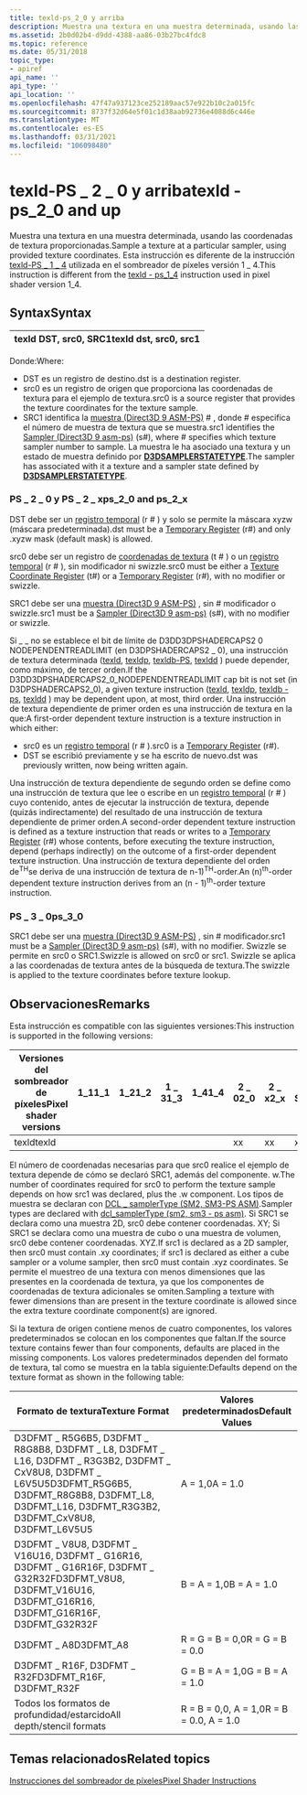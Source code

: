 ```yaml
---
title: texld-ps_2_0 y arriba
description: Muestra una textura en una muestra determinada, usando las coordenadas de textura proporcionadas. Esta instrucción es diferente de la instrucción texld-PS \_ 1 \_ 4 utilizada en el sombreador de píxeles versión 1 \_ 4.
ms.assetid: 2b0d02b4-d9dd-4388-aa86-03b27bc4fdc8
ms.topic: reference
ms.date: 05/31/2018
topic_type:
- apiref
api_name: ''
api_type: ''
api_location: ''
ms.openlocfilehash: 47f47a937123ce252189aac57e922b10c2a015fc
ms.sourcegitcommit: 8737f32d64e5f01c1d38aab92736e4088d6c446e
ms.translationtype: MT
ms.contentlocale: es-ES
ms.lasthandoff: 03/31/2021
ms.locfileid: "106098480"
---
```

# <a name="texld---ps_2_0-and-up"></a><span data-ttu-id="854e4-104">texld-PS \_ 2 \_ 0 y arriba</span><span class="sxs-lookup"><span data-stu-id="854e4-104">texld - ps\_2\_0 and up</span></span>

<span data-ttu-id="854e4-105">Muestra una textura en una muestra determinada, usando las coordenadas de textura proporcionadas.</span><span class="sxs-lookup"><span data-stu-id="854e4-105">Sample a texture at a particular sampler, using provided texture coordinates.</span></span> <span data-ttu-id="854e4-106">Esta instrucción es diferente de la instrucción [texld-PS \_ 1 \_ 4](texld---ps-1-4.md) utilizada en el sombreador de píxeles versión 1 \_ 4.</span><span class="sxs-lookup"><span data-stu-id="854e4-106">This instruction is different from the [texld - ps\_1\_4](texld---ps-1-4.md) instruction used in pixel shader version 1\_4.</span></span>

## <a name="syntax"></a><span data-ttu-id="854e4-107">Syntax</span><span class="sxs-lookup"><span data-stu-id="854e4-107">Syntax</span></span>



| <span data-ttu-id="854e4-108">texld DST, src0, SRC1</span><span class="sxs-lookup"><span data-stu-id="854e4-108">texld dst, src0, src1</span></span> |
|-----------------------|



 

<span data-ttu-id="854e4-109">Donde:</span><span class="sxs-lookup"><span data-stu-id="854e4-109">Where:</span></span>

-   <span data-ttu-id="854e4-110">DST es un registro de destino.</span><span class="sxs-lookup"><span data-stu-id="854e4-110">dst is a destination register.</span></span>
-   <span data-ttu-id="854e4-111">src0 es un registro de origen que proporciona las coordenadas de textura para el ejemplo de textura.</span><span class="sxs-lookup"><span data-stu-id="854e4-111">src0 is a source register that provides the texture coordinates for the texture sample.</span></span>
-   <span data-ttu-id="854e4-112">SRC1 identifica la [muestra (Direct3D 9 ASM-PS)](dx9-graphics-reference-asm-ps-registers-sampler.md) \# , donde \# especifica el número de muestra de textura que se muestra.</span><span class="sxs-lookup"><span data-stu-id="854e4-112">src1 identifies the [Sampler (Direct3D 9 asm-ps)](dx9-graphics-reference-asm-ps-registers-sampler.md) (s\#), where \# specifies which texture sampler number to sample.</span></span> <span data-ttu-id="854e4-113">La muestra le ha asociado una textura y un estado de muestra definido por [**D3DSAMPLERSTATETYPE**](/windows/desktop/direct3d9/d3dsamplerstatetype).</span><span class="sxs-lookup"><span data-stu-id="854e4-113">The sampler has associated with it a texture and a sampler state defined by [**D3DSAMPLERSTATETYPE**](/windows/desktop/direct3d9/d3dsamplerstatetype).</span></span>

### <a name="ps_2_0-and-ps_2_x"></a><span data-ttu-id="854e4-114">PS \_ 2 \_ 0 y PS \_ 2 \_ x</span><span class="sxs-lookup"><span data-stu-id="854e4-114">ps\_2\_0 and ps\_2\_x</span></span>

<span data-ttu-id="854e4-115">DST debe ser un [registro temporal](dx9-graphics-reference-asm-ps-registers-temporary.md) (r \# ) y solo se permite la máscara xyzw (máscara predeterminada).</span><span class="sxs-lookup"><span data-stu-id="854e4-115">dst must be a [Temporary Register](dx9-graphics-reference-asm-ps-registers-temporary.md) (r\#) and only .xyzw mask (default mask) is allowed.</span></span>

<span data-ttu-id="854e4-116">src0 debe ser un registro de [coordenadas de textura](dx9-graphics-reference-asm-ps-registers-texture-coordinate.md) (t \# ) o un [registro temporal](dx9-graphics-reference-asm-ps-registers-temporary.md) (r \# ), sin modificador ni swizzle.</span><span class="sxs-lookup"><span data-stu-id="854e4-116">src0 must be either a [Texture Coordinate Register](dx9-graphics-reference-asm-ps-registers-texture-coordinate.md) (t\#) or a [Temporary Register](dx9-graphics-reference-asm-ps-registers-temporary.md) (r\#), with no modifier or swizzle.</span></span>

<span data-ttu-id="854e4-117">SRC1 debe ser una [muestra (Direct3D 9 ASM-PS)](dx9-graphics-reference-asm-ps-registers-sampler.md) , sin \# modificador o swizzle.</span><span class="sxs-lookup"><span data-stu-id="854e4-117">src1 must be a [Sampler (Direct3D 9 asm-ps)](dx9-graphics-reference-asm-ps-registers-sampler.md) (s\#), with no modifier or swizzle.</span></span>

<span data-ttu-id="854e4-118">Si \_ \_ no se establece el bit de límite de D3DD3DPSHADERCAPS2 0 NODEPENDENTREADLIMIT (en D3DPSHADERCAPS2 \_ 0), una instrucción de textura determinada ([texld](texld---ps-1-4.md), [texldp](texldp---ps.md), [texldb-PS](texldb---ps.md), [texldd](texldd---ps.md) ) puede depender, como máximo, de tercer orden.</span><span class="sxs-lookup"><span data-stu-id="854e4-118">If the D3DD3DPSHADERCAPS2\_0\_NODEPENDENTREADLIMIT cap bit is not set (in D3DPSHADERCAPS2\_0), a given texture instruction ([texld](texld---ps-1-4.md), [texldp](texldp---ps.md), [texldb - ps](texldb---ps.md), [texldd](texldd---ps.md) ) may be dependent upon, at most, third order.</span></span> <span data-ttu-id="854e4-119">Una instrucción de textura dependiente de primer orden es una instrucción de textura en la que:</span><span class="sxs-lookup"><span data-stu-id="854e4-119">A first-order dependent texture instruction is a texture instruction in which either:</span></span>

-   <span data-ttu-id="854e4-120">src0 es un [registro temporal](dx9-graphics-reference-asm-ps-registers-temporary.md) (r \# ).</span><span class="sxs-lookup"><span data-stu-id="854e4-120">src0 is a [Temporary Register](dx9-graphics-reference-asm-ps-registers-temporary.md) (r\#).</span></span>
-   <span data-ttu-id="854e4-121">DST se escribió previamente y se ha escrito de nuevo.</span><span class="sxs-lookup"><span data-stu-id="854e4-121">dst was previously written, now being written again.</span></span>

<span data-ttu-id="854e4-122">Una instrucción de textura dependiente de segundo orden se define como una instrucción de textura que lee o escribe en un [registro temporal](dx9-graphics-reference-asm-ps-registers-temporary.md) (r \# ) cuyo contenido, antes de ejecutar la instrucción de textura, depende (quizás indirectamente) del resultado de una instrucción de textura dependiente de primer orden.</span><span class="sxs-lookup"><span data-stu-id="854e4-122">A second-order dependent texture instruction is defined as a texture instruction that reads or writes to a [Temporary Register](dx9-graphics-reference-asm-ps-registers-temporary.md) (r\#) whose contents, before executing the texture instruction, depend (perhaps indirectly) on the outcome of a first-order dependent texture instruction.</span></span> <span data-ttu-id="854e4-123">Una instrucción de textura dependiente del orden de<sup>TH</sup>se deriva de una instrucción de textura de n-1)<sup>TH</sup>-order.</span><span class="sxs-lookup"><span data-stu-id="854e4-123">An (n)<sup>th</sup>-order dependent texture instruction derives from an (n - 1)<sup>th</sup>-order texture instruction.</span></span>

### <a name="ps_3_0"></a><span data-ttu-id="854e4-124">PS \_ 3 \_ 0</span><span class="sxs-lookup"><span data-stu-id="854e4-124">ps\_3\_0</span></span>

<span data-ttu-id="854e4-125">SRC1 debe ser una [muestra (Direct3D 9 ASM-PS)](dx9-graphics-reference-asm-ps-registers-sampler.md) , sin \# modificador.</span><span class="sxs-lookup"><span data-stu-id="854e4-125">src1 must be a [Sampler (Direct3D 9 asm-ps)](dx9-graphics-reference-asm-ps-registers-sampler.md) (s\#), with no modifier.</span></span> <span data-ttu-id="854e4-126">Swizzle se permite en src0 o SRC1.</span><span class="sxs-lookup"><span data-stu-id="854e4-126">Swizzle is allowed on src0 or src1.</span></span> <span data-ttu-id="854e4-127">Swizzle se aplica a las coordenadas de textura antes de la búsqueda de textura.</span><span class="sxs-lookup"><span data-stu-id="854e4-127">The swizzle is applied to the texture coordinates before texture lookup.</span></span>

## <a name="remarks"></a><span data-ttu-id="854e4-128">Observaciones</span><span class="sxs-lookup"><span data-stu-id="854e4-128">Remarks</span></span>

<span data-ttu-id="854e4-129">Esta instrucción es compatible con las siguientes versiones:</span><span class="sxs-lookup"><span data-stu-id="854e4-129">This instruction is supported in the following versions:</span></span>



| <span data-ttu-id="854e4-130">Versiones del sombreador de píxeles</span><span class="sxs-lookup"><span data-stu-id="854e4-130">Pixel shader versions</span></span> | <span data-ttu-id="854e4-131">1\_1</span><span class="sxs-lookup"><span data-stu-id="854e4-131">1\_1</span></span> | <span data-ttu-id="854e4-132">1\_2</span><span class="sxs-lookup"><span data-stu-id="854e4-132">1\_2</span></span> | <span data-ttu-id="854e4-133">1 \_ 3</span><span class="sxs-lookup"><span data-stu-id="854e4-133">1\_3</span></span> | <span data-ttu-id="854e4-134">1\_4</span><span class="sxs-lookup"><span data-stu-id="854e4-134">1\_4</span></span> | <span data-ttu-id="854e4-135">2 \_ 0</span><span class="sxs-lookup"><span data-stu-id="854e4-135">2\_0</span></span> | <span data-ttu-id="854e4-136">2 \_ x</span><span class="sxs-lookup"><span data-stu-id="854e4-136">2\_x</span></span> | <span data-ttu-id="854e4-137">2 \_ SW</span><span class="sxs-lookup"><span data-stu-id="854e4-137">2\_sw</span></span> | <span data-ttu-id="854e4-138">3 \_ 0</span><span class="sxs-lookup"><span data-stu-id="854e4-138">3\_0</span></span> | <span data-ttu-id="854e4-139">3 \_ SW</span><span class="sxs-lookup"><span data-stu-id="854e4-139">3\_sw</span></span> |
|-----------------------|------|------|------|------|------|------|-------|------|-------|
| <span data-ttu-id="854e4-140">texld</span><span class="sxs-lookup"><span data-stu-id="854e4-140">texld</span></span>                 |      |      |      |      | <span data-ttu-id="854e4-141">x</span><span class="sxs-lookup"><span data-stu-id="854e4-141">x</span></span>    | <span data-ttu-id="854e4-142">x</span><span class="sxs-lookup"><span data-stu-id="854e4-142">x</span></span>    | <span data-ttu-id="854e4-143">x</span><span class="sxs-lookup"><span data-stu-id="854e4-143">x</span></span>     | <span data-ttu-id="854e4-144">x</span><span class="sxs-lookup"><span data-stu-id="854e4-144">x</span></span>    | <span data-ttu-id="854e4-145">x</span><span class="sxs-lookup"><span data-stu-id="854e4-145">x</span></span>     |



 

<span data-ttu-id="854e4-146">El número de coordenadas necesarias para que src0 realice el ejemplo de textura depende de cómo se declaró SRC1, además del componente. w.</span><span class="sxs-lookup"><span data-stu-id="854e4-146">The number of coordinates required for src0 to perform the texture sample depends on how src1 was declared, plus the .w component.</span></span> <span data-ttu-id="854e4-147">Los tipos de muestra se declaran con [DCL \_ samplerType (SM2, SM3-PS ASM)](dcl-samplertype---ps.md).</span><span class="sxs-lookup"><span data-stu-id="854e4-147">Sampler types are declared with [dcl\_samplerType (sm2, sm3 - ps asm)](dcl-samplertype---ps.md).</span></span> <span data-ttu-id="854e4-148">Si SRC1 se declara como una muestra 2D, src0 debe contener coordenadas. XY; Si SRC1 se declara como una muestra de cubo o una muestra de volumen, src0 debe contener coordenadas. XYZ.</span><span class="sxs-lookup"><span data-stu-id="854e4-148">If src1 is declared as a 2D sampler, then src0 must contain .xy coordinates; if src1 is declared as either a cube sampler or a volume sampler, then src0 must contain .xyz coordinates.</span></span> <span data-ttu-id="854e4-149">Se permite el muestreo de una textura con menos dimensiones que las presentes en la coordenada de textura, ya que los componentes de coordenadas de textura adicionales se omiten.</span><span class="sxs-lookup"><span data-stu-id="854e4-149">Sampling a texture with fewer dimensions than are present in the texture coordinate is allowed since the extra texture coordinate component(s) are ignored.</span></span>

<span data-ttu-id="854e4-150">Si la textura de origen contiene menos de cuatro componentes, los valores predeterminados se colocan en los componentes que faltan.</span><span class="sxs-lookup"><span data-stu-id="854e4-150">If the source texture contains fewer than four components, defaults are placed in the missing components.</span></span> <span data-ttu-id="854e4-151">Los valores predeterminados dependen del formato de textura, tal como se muestra en la tabla siguiente:</span><span class="sxs-lookup"><span data-stu-id="854e4-151">Defaults depend on the texture format as shown in the following table:</span></span>



| <span data-ttu-id="854e4-152">Formato de textura</span><span class="sxs-lookup"><span data-stu-id="854e4-152">Texture Format</span></span>                                                                                          | <span data-ttu-id="854e4-153">Valores predeterminados</span><span class="sxs-lookup"><span data-stu-id="854e4-153">Default Values</span></span>       |
|---------------------------------------------------------------------------------------------------------|----------------------|
| <span data-ttu-id="854e4-154">D3DFMT \_ R5G6B5, D3DFMT \_ R8G8B8, D3DFMT \_ L8, D3DFMT \_ L16, D3DFMT \_ R3G3B2, D3DFMT \_ CxV8U8, D3DFMT \_ L6V5U5</span><span class="sxs-lookup"><span data-stu-id="854e4-154">D3DFMT\_R5G6B5, D3DFMT\_R8G8B8, D3DFMT\_L8, D3DFMT\_L16, D3DFMT\_R3G3B2, D3DFMT\_CxV8U8, D3DFMT\_L6V5U5</span></span> | <span data-ttu-id="854e4-155">A = 1,0</span><span class="sxs-lookup"><span data-stu-id="854e4-155">A = 1.0</span></span>              |
| <span data-ttu-id="854e4-156">D3DFMT \_ V8U8, D3DFMT \_ V16U16, D3DFMT \_ G16R16, D3DFMT \_ G16R16F, D3DFMT \_ G32R32F</span><span class="sxs-lookup"><span data-stu-id="854e4-156">D3DFMT\_V8U8, D3DFMT\_V16U16, D3DFMT\_G16R16, D3DFMT\_G16R16F, D3DFMT\_G32R32F</span></span>                          | <span data-ttu-id="854e4-157">B = A = 1,0</span><span class="sxs-lookup"><span data-stu-id="854e4-157">B = A = 1.0</span></span>          |
| <span data-ttu-id="854e4-158">D3DFMT \_ A8</span><span class="sxs-lookup"><span data-stu-id="854e4-158">D3DFMT\_A8</span></span>                                                                                              | <span data-ttu-id="854e4-159">R = G = B = 0,0</span><span class="sxs-lookup"><span data-stu-id="854e4-159">R = G = B = 0.0</span></span>      |
| <span data-ttu-id="854e4-160">D3DFMT \_ R16F, D3DFMT \_ R32F</span><span class="sxs-lookup"><span data-stu-id="854e4-160">D3DFMT\_R16F, D3DFMT\_R32F</span></span>                                                                              | <span data-ttu-id="854e4-161">G = B = A = 1,0</span><span class="sxs-lookup"><span data-stu-id="854e4-161">G = B = A = 1.0</span></span>      |
| <span data-ttu-id="854e4-162">Todos los formatos de profundidad/estarcido</span><span class="sxs-lookup"><span data-stu-id="854e4-162">All depth/stencil formats</span></span>                                                                               | <span data-ttu-id="854e4-163">R = B = 0,0, A = 1,0</span><span class="sxs-lookup"><span data-stu-id="854e4-163">R = B = 0.0, A = 1.0</span></span> |



 

## <a name="related-topics"></a><span data-ttu-id="854e4-164">Temas relacionados</span><span class="sxs-lookup"><span data-stu-id="854e4-164">Related topics</span></span>

<dl> <dt>

[<span data-ttu-id="854e4-165">Instrucciones del sombreador de píxeles</span><span class="sxs-lookup"><span data-stu-id="854e4-165">Pixel Shader Instructions</span></span>](dx9-graphics-reference-asm-ps-instructions.md)
</dt> </dl>

 

 
